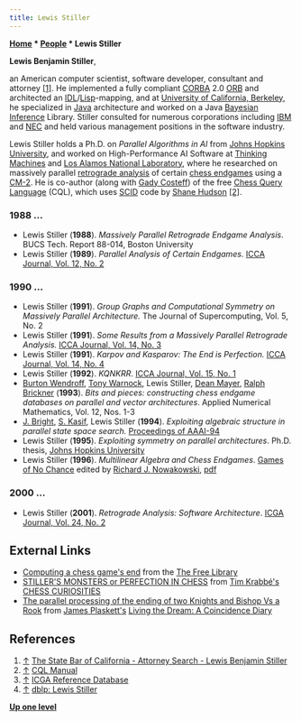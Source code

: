 ```yaml
---
title: Lewis Stiller
---
```

**[Home](Home "Home") \* [People](People "People") \* Lewis Stiller**


**Lewis Benjamin Stiller**,  

an American computer scientist, software developer, consultant and attorney <a id="cite-note-1" href="#cite-ref-1">[1]</a>. 
He implemented a fully compliant [CORBA](https://en.wikipedia.org/wiki/Common_Object_Request_Broker_Architecture) 2.0 [ORB](https://en.wikipedia.org/wiki/Object_request_broker) and architected an [IDL](https://en.wikipedia.org/wiki/Interface_description_language)/[Lisp](index.php?title=Lisp&action=edit&redlink=1 "Lisp (page does not exist)")-mapping, and at [University of California, Berkeley](University_of_California,_Berkeley "University of California, Berkeley"), he specialized in [Java](Java "Java") architecture and worked on a Java [Bayesian Inference](https://en.wikipedia.org/wiki/Bayesian_analysis) Library. Stiller consulted for numerous corporations including [IBM](index.php?title=IBM&action=edit&redlink=1 "IBM (page does not exist)") and [NEC](https://en.wikipedia.org/wiki/NEC) and held various management positions in the software industry.


Lewis Stiller holds a Ph.D. on *Parallel Algorithms in AI* from [Johns Hopkins University](https://en.wikipedia.org/wiki/Johns_Hopkins_University), and worked on High-Performance AI Software at [Thinking Machines](https://en.wikipedia.org/wiki/Thinking_Machines) and [Los Alamos National Laboratory](Los_Alamos_National_Laboratory "Los Alamos National Laboratory"), where he researched on massively parallel [retrograde analysis](Retrograde_Analysis "Retrograde Analysis") of certain [chess endgames](Endgame "Endgame") using a [CM-2](Connection_Machine "Connection Machine"). He is co-author (along with [Gady Costeff](Gady_Costeff "Gady Costeff")) of the free [Chess Query Language](Chess_Query_Language "Chess Query Language") (CQL), which uses [SCID](SCID "SCID") code by [Shane Hudson](Shane_Hudson "Shane Hudson") <a id="cite-note-2" href="#cite-ref-2">[2]</a>. 



### 1988 ...


* Lewis Stiller (**1988**). *Massively Parallel Retrograde Endgame Analysis*. BUCS Tech. Report 88-014, Boston University
* Lewis Stiller (**1989**). *Parallel Analysis of Certain Endgames*. [ICCA Journal, Vol. 12, No. 2](ICGA_Journal#12_2 "ICGA Journal")


### 1990 ...


* Lewis Stiller (**1991**). *Group Graphs and Computational Symmetry on Massively Parallel Architecture.* The Journal of Supercomputing, Vol. 5, No. 2
* Lewis Stiller (**1991**). *Some Results from a Massively Parallel Retrograde Analysis.* [ICCA Journal, Vol. 14, No. 3](ICGA_Journal#14_3 "ICGA Journal")
* Lewis Stiller (**1991**). *Karpov and Kasparov: The End is Perfection.* [ICCA Journal, Vol. 14, No. 4](ICGA_Journal#14_4 "ICGA Journal")
* Lewis Stiller (**1992**). *KQNKRR*. [ICCA Journal, Vol. 15, No. 1](ICGA_Journal#15_1 "ICGA Journal")
* [Burton Wendroff](Burton_Wendroff "Burton Wendroff"), [Tony Warnock](Tony_Warnock "Tony Warnock"), Lewis Stiller, [Dean Mayer](index.php?title=Dean_Mayer&action=edit&redlink=1 "Dean Mayer (page does not exist)"), [Ralph Brickner](index.php?title=Ralph_Brickner&action=edit&redlink=1 "Ralph Brickner (page does not exist)") (**1993**). *Bits and pieces: constructing chess endgame databases on parallel and vector architectures*. Applied Numerical Mathematics, Vol. 12, Nos. 1-3
* [J. Bright](http://www.brightconsulting.com/), [S. Kasif](http://www.cs.jhu.edu/%7Ekasif/home.html), Lewis Stiller (**1994**). *Exploiting algebraic structure in parallel state space search.* [Proceedings of AAAI-94](http://www.aaai.org/Library/AAAI/aaai94contents.php)
* Lewis Stiller (**1995**). *Exploiting symmetry on parallel architectures*. Ph.D. thesis, [Johns Hopkins University](https://en.wikipedia.org/wiki/Johns_Hopkins_University)
* Lewis Stiller (**1996**). *Multilinear Algebra and Chess Endgames*. [Games of No Chance](http://library.msri.org/books/Book29/index.html) edited by [Richard J. Nowakowski](Richard_J._Nowakowski "Richard J. Nowakowski"), [pdf](http://library.msri.org/books/Book29/files/stiller.pdf)


### 2000 ...


* Lewis Stiller (**2001**). *Retrograde Analysis: Software Architecture*. [ICGA Journal, Vol. 24, No. 2](ICGA_Journal#24_2 "ICGA Journal")


## External Links


* [Computing a chess game's end](http://www.thefreelibrary.com/Computing+a+chess+game%27s+end.-a011629013) from the [The Free Library](http://www.thefreelibrary.com/)
* [STILLER'S MONSTERS or PERFECTION IN CHESS](http://www.xs4all.nl/%7Etimkr/chess/perfect.htm) from [Tim Krabbé's CHESS CURIOSITIES](http://www.xs4all.nl/%7Etimkr/chess/chess.html)
* [The parallel processing of the ending of two Knights and Bishop Vs a Rook](http://james-plasketts-coincidence-diary.blogspot.com/2006/03/75-silly-prominences-dr-charles-hunter.html) from [James Plaskett's](https://en.wikipedia.org/wiki/James_Plaskett) [Living the Dream: A Coincidence Diary](http://james-plasketts-coincidence-diary.blogspot.com/)


## References


1. <a id="cite-ref-1" href="#cite-note-1">↑</a> [The State Bar of California - Attorney Search - Lewis Benjamin Stiller](http://members.calbar.ca.gov/search/member_detail.aspx?x=251808)
2. <a id="cite-ref-2" href="#cite-note-2">↑</a> [CQL Manual](https://web.archive.org/web/20140130143815/http://www.rbnn.com/cql/)
3. <a id="cite-ref-3" href="#cite-note-3">↑</a> [ICGA Reference Database](ICGA_Journal#RefDB "ICGA Journal")
4. <a id="cite-ref-4" href="#cite-note-4">↑</a> [dblp: Lewis Stiller](https://dblp.uni-trier.de/pers/hd/s/Stiller:Lewis)

**[Up one level](People "People")**







 
